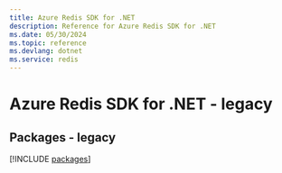 ```yaml
---
title: Azure Redis SDK for .NET
description: Reference for Azure Redis SDK for .NET
ms.date: 05/30/2024
ms.topic: reference
ms.devlang: dotnet
ms.service: redis
---
```

# Azure Redis SDK for .NET - legacy
## Packages - legacy
[!INCLUDE [packages](redis-index.md)]